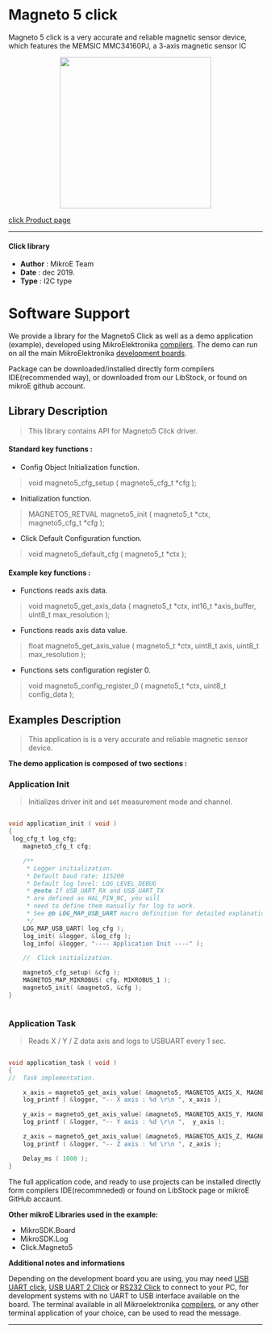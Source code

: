 
# Magneto 5 click

Magneto 5 click is a very accurate and reliable magnetic sensor device, which features the MEMSIC MMC34160PJ, a 3-axis magnetic sensor IC

<p align="center">
  <img src="https://download.mikroe.com/images/click_for_ide/magneto5_click.png" height=300px>
</p>

[click Product page](https://www.mikroe.com/magneto-5-click)

---


#### Click library 

- **Author**        : MikroE Team
- **Date**          : dec 2019.
- **Type**          : I2C type


# Software Support

We provide a library for the Magneto5 Click 
as well as a demo application (example), developed using MikroElektronika 
[compilers](https://shop.mikroe.com/compilers). 
The demo can run on all the main MikroElektronika [development boards](https://shop.mikroe.com/development-boards).

Package can be downloaded/installed directly form compilers IDE(recommended way), or downloaded from our LibStock, or found on mikroE github account. 

## Library Description

> This library contains API for Magneto5 Click driver.

#### Standard key functions :

- Config Object Initialization function.
> void magneto5_cfg_setup ( magneto5_cfg_t *cfg ); 
 
- Initialization function.
> MAGNETO5_RETVAL magneto5_init ( magneto5_t *ctx, magneto5_cfg_t *cfg );

- Click Default Configuration function.
> void magneto5_default_cfg ( magneto5_t *ctx );


#### Example key functions :

- Functions reads axis data.
> void magneto5_get_axis_data ( magneto5_t *ctx, int16_t *axis_buffer, uint8_t max_resolution );
 
- Functions reads axis data value.
> float magneto5_get_axis_value ( magneto5_t *ctx, uint8_t axis, uint8_t max_resolution );

- Functions sets configuration register 0.
> void magneto5_config_register_0 ( magneto5_t *ctx, uint8_t config_data );

## Examples Description
 
> This application is is a very accurate and reliable magnetic         sensor device. 

**The demo application is composed of two sections :**

### Application Init 

> Initializes driver init and set measurement mode and channel. 

```c

void application_init ( void )
{
 log_cfg_t log_cfg;
    magneto5_cfg_t cfg;

    /** 
     * Logger initialization.
     * Default baud rate: 115200
     * Default log level: LOG_LEVEL_DEBUG
     * @note If USB_UART_RX and USB_UART_TX 
     * are defined as HAL_PIN_NC, you will 
     * need to define them manually for log to work. 
     * See @b LOG_MAP_USB_UART macro definition for detailed explanation.
     */
    LOG_MAP_USB_UART( log_cfg );
    log_init( &logger, &log_cfg );
    log_info( &logger, "---- Application Init ----" );

    //  Click initialization.

    magneto5_cfg_setup( &cfg );
    MAGNETO5_MAP_MIKROBUS( cfg, MIKROBUS_1 );
    magneto5_init( &magneto5, &cfg );
}
  
```

### Application Task

> Reads X / Y / Z data axis and logs to USBUART every 1 sec. 

```c

void application_task ( void )
{
//  Task implementation.

    x_axis = magneto5_get_axis_value( &magneto5, MAGNETO5_AXIS_X, MAGNETO5_CH3_12bits_1ms );
    log_printf ( &logger, "-- X axis : %d \r\n ", x_axis );

    y_axis = magneto5_get_axis_value( &magneto5, MAGNETO5_AXIS_Y, MAGNETO5_CH3_12bits_1ms );
    log_printf ( &logger, "-- Y axis : %d \r\n ",  y_axis );

    z_axis = magneto5_get_axis_value( &magneto5, MAGNETO5_AXIS_Z, MAGNETO5_CH3_12bits_1ms );
    log_printf ( &logger, "-- Z axis : %d \r\n ", z_axis );

    Delay_ms ( 1000 );
}  

```

The full application code, and ready to use projects can be  installed directly form compilers IDE(recommneded) or found on LibStock page or mikroE GitHub accaunt.

**Other mikroE Libraries used in the example:** 

- MikroSDK.Board
- MikroSDK.Log
- Click.Magneto5

**Additional notes and informations**

Depending on the development board you are using, you may need 
[USB UART click](https://shop.mikroe.com/usb-uart-click), 
[USB UART 2 Click](https://shop.mikroe.com/usb-uart-2-click) or 
[RS232 Click](https://shop.mikroe.com/rs232-click) to connect to your PC, for 
development systems with no UART to USB interface available on the board. The 
terminal available in all Mikroelektronika 
[compilers](https://shop.mikroe.com/compilers), or any other terminal application 
of your choice, can be used to read the message.



---
